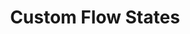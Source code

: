 ---
slug: custom-flow-states
version: v1.296.0
title: Custom Flow States
tags: ['Flow editor']
image: ./custom_flow_states.png
description: You can set and retrieve a value given a key from any step of flow and it will be available from within the flow globally.
features:
  [
    'Set custom flow states from any step.',
    'Retrieve custom flow states from any step.',
    'Supported in TypeScript and Python.'
  ]
docs: /docs/core_concepts/resources_and_types#custom-flow-states
---